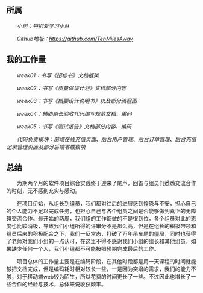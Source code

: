 ## 所属

&emsp;&emsp;_小组：特别爱学习小队_

&emsp;&emsp;_Github地址：https://github.com/TenMilesAway_

## 我的工作量

&emsp;&emsp;_week01：书写《招标书》文档框架_

&emsp;&emsp;_week02：书写《质量保证计划》文档部分内容_

&emsp;&emsp;_week03：书写《概要设计说明书》以及部分流程图_

&emsp;&emsp;_week04：辅助组长验收代码编写规范文档、编码_

&emsp;&emsp;_week05：书写《测试报告》文档部分内容、编码_

&emsp;&emsp;_代码负责模块：前端在线充值页面、后台用户管理、后台订单管理、后台充值记录管理页面及部分后端零散模块_


## 总结

&emsp;&emsp;为期两个月的软件项目综合实践终于迎来了尾声，回首与组员们悉悉交流合作的时刻，无不感到充实与感动。

&emsp;&emsp;在项目伊始，从组长到组员，我们都对往后的进展感到惶恐与不安，担心自己的个人能力不足以完成任务，也担心自己与各个组员之间是否能够做到真正的无障碍交流合作。最开始的两周，我们组的工作都做的不是很到位，各个组员对此的态度也比较消极，导致我们小组所得的评审分不是那么高，但是在组长的积极带领和组员后来的积极配合之下，我们一反常态，打破了万年吊车尾的僵局，同时也获得了老师对我们小组的一点认可，在这里不得不感谢我们小组的组长和其他组员，如果缺少任何一个人，我们小组都不可能按照预期完成最后的工作。

&emsp;&emsp;项目总体的工作量主要是在编码阶段，在其他时段都是用一天课程的时间就能够把文档完成，但是编码耗时相对较长一些，一是因为突增的需求，我们的能力不够，对于移动端web较为陌生，所以花费的时间更长了一些。不过因此也增长了一些合作的经验与技术，总体来说收获颇丰。

